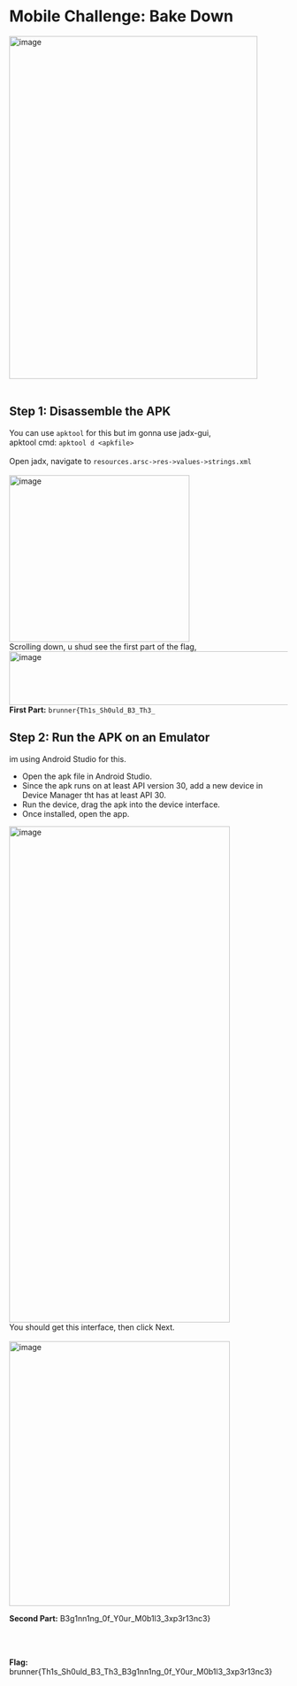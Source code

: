 # Mobile Challenge: Bake Down
<img width="449" height="619" alt="image" src="https://github.com/user-attachments/assets/398fc786-8c6c-443e-a5f8-01206de13b1b" />
<br>
<br>

## **Step 1: Disassemble the APK**
You can use `apktool` for this but im gonna use jadx-gui,
<br>
apktool cmd: `apktool d <apkfile>`
<br>
<br>
Open jadx, navigate to `resources.arsc->res->values->strings.xml`
<br>
<br>
<img width="326" height="301" alt="image" src="https://github.com/user-attachments/assets/d9117636-0d6f-4f81-86d7-d3758cf88399" />
<br>
Scrolling down, u shud see the first part of the flag,
<img width="991" height="97" alt="image" src="https://github.com/user-attachments/assets/0134d425-4a5c-44d5-8491-a9100f86e50f" />
<br>
**First Part:** `brunner{Th1s_Sh0uld_B3_Th3_`

## **Step 2: Run the APK on an Emulator**
im using Android Studio for this. 
- Open the apk file in Android Studio.
- Since the apk runs on at least API version 30, add a new device in Device Manager tht has at least API 30.
- Run the device, drag the apk into the device interface.
- Once installed, open the app.
<img width="399" height="896" alt="image" src="https://github.com/user-attachments/assets/5450aaa2-2cde-40af-ac36-e96fd593c494" />
<br>
You should get this interface, then click Next.
<br>
<br>
<img width="399" height="478" alt="image" src="https://github.com/user-attachments/assets/c6997583-6b36-4690-8e94-fe96facea457" />
<br>

**Second Part:** B3g1nn1ng_0f_Y0ur_M0b1l3_3xp3r13nc3}

<br>
<br>

**Flag:** brunner{Th1s_Sh0uld_B3_Th3_B3g1nn1ng_0f_Y0ur_M0b1l3_3xp3r13nc3}

